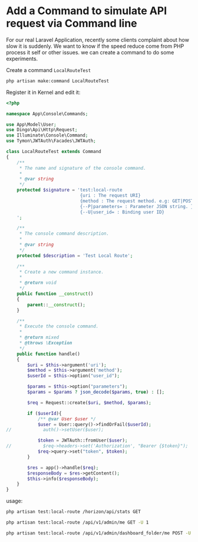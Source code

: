 # Add a Command to simulate API request via Command line

For our real Laravel Application, recently some clients complaint about how slow it is suddenly. We want to know if the speed reduce come from PHP process it self or other issues. we can create a command to do some experiments.

Create a command `LocalRouteTest`

```bash
php artisan make:command LocalRouteTest
```

Register it in Kernel and edit it:

```php
<?php

namespace App\Console\Commands;

use App\Model\User;
use Dingo\Api\Http\Request;
use Illuminate\Console\Command;
use Tymon\JWTAuth\Facades\JWTAuth;

class LocalRouteTest extends Command
{
    /**
     * The name and signature of the console command.
     *
     * @var string
     */
    protected $signature = 'test:local-route
                            {uri : The request URI}
                            {method : The request method. e.g: GET|POST|PUT|DELETE, etc}
                            {--P|parameters= : Parameter JSON string. }
                            {--U|user_id= : Binding user ID}
    ';

    /**
     * The console command description.
     *
     * @var string
     */
    protected $description = 'Test Local Route';

    /**
     * Create a new command instance.
     *
     * @return void
     */
    public function __construct()
    {
        parent::__construct();
    }

    /**
     * Execute the console command.
     *
     * @return mixed
     * @throws \Exception
     */
    public function handle()
    {
        $uri = $this->argument('uri');
        $method = $this->argument('method');
        $userId = $this->option("user_id");

        $params = $this->option("parameters");
        $params = $params ? json_decode($params, true) : [];

        $req = Request::create($uri, $method, $params);

        if ($userId){
            /** @var User $user */
            $user = User::query()->findOrFail($userId);
//            auth()->setUser($user);

            $token = JWTAuth::fromUser($user);
//            $req->headers->set('Authorization', "Bearer {$token}");
            $req->query->set("token", $token);
        }

        $res = app()->handle($req);
        $responseBody = $res->getContent();
        $this->info($responseBody);
    }
}


```

usage:

```bash
php artisan test:local-route /horizon/api/stats GET
```

```bash
php artisan test:local-route /api/v1/admin/me GET -U 1
```

```bash
php artisan test:local-route /api/v1/admin/dashboard_folder/me POST -U 1 -P '{"name": "command_created_dashboard"}'
```

